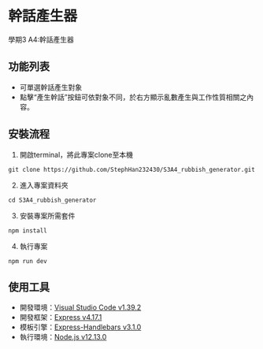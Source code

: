 # 幹話產生器

學期3 A4:幹話產生器

## 功能列表

- 可單選幹話產生對象
- 點擊“產生幹話”按鈕可依對象不同，於右方顯示亂數產生與工作性質相關之內容。

## 安裝流程
1. 開啟terminal，將此專案clone至本機

```
git clone https://github.com/StephHan232430/S3A4_rubbish_generator.git
```

2. 進入專案資料夾

```
cd S3A4_rubbish_generator
```

3. 安裝專案所需套件

```
npm install
```

4. 執行專案

```
npm run dev
```

## 使用工具

- 開發環境：[Visual Studio Code v1.39.2](https://code.visualstudio.com/)
- 開發框架：[Express v4.17.1](https://expressjs.com/zh-tw/)
- 模板引擎：[Express-Handlebars v3.1.0](https://github.com/ericf/express-handlebars)
- 執行環境：[Node.js v12.13.0](https://nodejs.org/en/)
